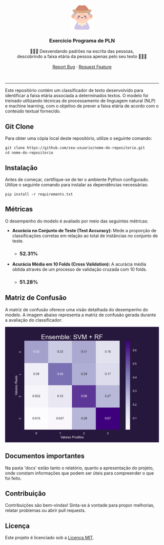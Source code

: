 <!-- Improved compatibility of back to top link: See: https://github.com/othneildrew/Best-README-Template/pull/73 -->
<a name="readme-top"></a>
<!--
*** Thanks for checking out the Best-README-Template. If you have a suggestion
*** that would make this better, please fork the repo and create a pull request
*** or simply open an issue with the tag "enhancement".
*** Don't forget to give the project a star!
*** Thanks again! Now go create something AMAZING! :D
-->



<!-- PROJECT SHIELDS -->
<!--
*** I'm using markdown "reference style" links for readability.
*** Reference links are enclosed in brackets [ ] instead of parentheses ( ).
*** See the bottom of this document for the declaration of the reference variables
*** for contributors-url, forks-url, etc. This is an optional, concise syntax you may use.
*** https://www.markdownguide.org/basic-syntax/#reference-style-links
-->



<!-- PROJECT LOGO -->
<br />
<div align="center">
  <a href="https://github.com/github_username/repo_name">
    <img src="images/logo.png" alt="Logo" width="80" height="80">
  </a>

<h3 align="center">Exercício Programa de PLN</h3>

  <p align="center">
    👶👧👦 Desvendando padrões na escrita das pessoas, <br />
    descobrindo a faixa etária da pessoa apenas pelo seu texto 👨👩👴
    <br />
    <br />
    <a href="https://github.com/felmateos/age-group-classifier/issues">Report Bug</a>
    ·
    <a href="https://github.com/felmateos/age-group-classifier/issues">Request Feature</a>
  </p>
</div>

<br />

---

Este repositório contém um classificador de texto desenvolvido para identificar a faixa etária associada a determinados textos. O modelo foi treinado utilizando técnicas de processamento de linguagem natural (NLP) e machine learning, com o objetivo de prever a faixa etária de acordo com o conteúdo textual fornecido.

## Git Clone

Para obter uma cópia local deste repositório, utilize o seguinte comando:

```
git clone https://github.com/seu-usuario/nome-do-repositorio.git
cd nome-do-repositorio
```

## Instalação

Antes de começar, certifique-se de ter o ambiente Python configurado. Utilize o seguinte comando para instalar as dependências necessárias:

```
pip install -r requirements.txt
```

## Métricas

O desempenho do modelo é avaliado por meio das seguintes métricas:

- **Acurácia no Conjunto de Teste (Test Accuracy):** Mede a proporção de classificações corretas em relação ao total de instâncias no conjunto de teste.
  - ### 52.31%
- **Acurácia Média em 10 Folds (Cross Validation):** A acurácia média obtida através de um processo de validação cruzada com 10 folds.
  - ### 51.28%

## Matriz de Confusão

A matriz de confusão oferece uma visão detalhada do desempenho do modelo. A imagem abaixo representa a matriz de confusão gerada durante a avaliação do classificador:

![Matriz de Confusão](images/confusion_matrix.png)

## Documentos importantes

Na pasta 'docs' estão tanto o relatório, quanto a apresentação do projeto, onde constam informações que podem ser úteis para compreender o que foi feito.

## Contribuição

Contribuições são bem-vindas! Sinta-se à vontade para propor melhorias, relatar problemas ou abrir pull requests.

## Licença

Este projeto é licenciado sob a [Licença MIT](LICENSE).
